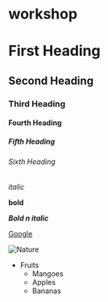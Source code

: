# workshop

# First Heading
## Second Heading
### Third Heading
#### Fourth Heading
##### Fifth Heading
###### Sixth Heading

*italic* 

**bold**

***Bold n italic***

[Google](http://www.google.com/)

![Nature](https://images.pexels.com/photos/417074/pexels-photo-417074.jpeg?auto=compress&cs=tinysrgb&dpr=1&w=500)

* Fruits
  * Mangoes
  * Apples
  * Bananas
